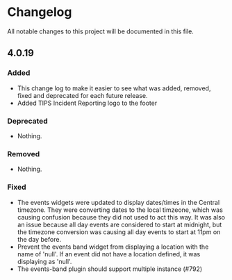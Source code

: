 # Changelog
All notable changes to this project will be documented in this file.

## 4.0.19

### Added
- This change log to make it easier to see what was added, removed, fixed and deprecated for each future release.
- Added TIPS Incident Reporting logo to the footer

### Deprecated
- Nothing.

### Removed
- Nothing.

### Fixed
- The events widgets were updated to display dates/times in the Central timezone.  They were converting dates to the local timzeone, which was causing confusion because they did not used to act this way.  It was also an issue because all day events are considered to start at midnight, but the timezone conversion was causing all day events to start at 11pm on the day before.
- Prevent the events band widget from displaying a location with the name of 'null'.  If an event did not have a location defined, it was displaying as 'null'.
- The events-band plugin should support multiple instance (#792)
